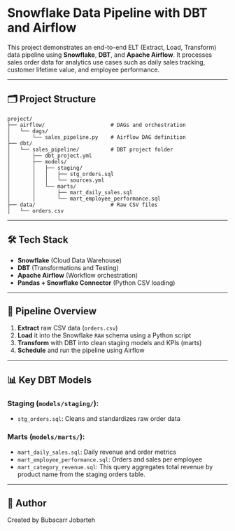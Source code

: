 # Snowflake Data Pipeline with DBT and Airflow

This project demonstrates an end-to-end ELT (Extract, Load, Transform) data pipeline using **Snowflake**, **DBT**, and **Apache Airflow**. It processes sales order data for analytics use cases such as daily sales tracking, customer lifetime value, and employee performance.

---

## 🗂 Project Structure
```
project/
├── airflow/                     # DAGs and orchestration
│   └── dags/
│       └── sales_pipeline.py    # Airflow DAG definition
├── dbt/
│   └── sales_pipeline/          # DBT project folder
│       ├── dbt_project.yml
│       ├── models/
│       │   ├── staging/
│       │   │   ├── stg_orders.sql
│       │   │   └── sources.yml
│       │   └── marts/
│       │       ├── mart_daily_sales.sql
│       │       └── mart_employee_performance.sql
├── data/                        # Raw CSV files
│   └── orders.csv
```

---

## 🛠 Tech Stack
- **Snowflake** (Cloud Data Warehouse)
- **DBT** (Transformations and Testing)
- **Apache Airflow** (Workflow orchestration)
- **Pandas + Snowflake Connector** (Python CSV loading)

---

## 🚀 Pipeline Overview
1. **Extract** raw CSV data (`orders.csv`)
2. **Load** it into the Snowflake `RAW` schema using a Python script
3. **Transform** with DBT into clean staging models and KPIs (marts)
4. **Schedule** and run the pipeline using Airflow

---

## 📊 Key DBT Models
### Staging (`models/staging/`):
- `stg_orders.sql`: Cleans and standardizes raw order data

### Marts (`models/marts/`):
- `mart_daily_sales.sql`: Daily revenue and order metrics
- `mart_employee_performance.sql`: Orders and sales per employee
- `mart_category_revenue.sql`: This query aggregates total revenue by product name from the staging orders table.


---

## 📄 Author
Created by Bubacarr Jobarteh


